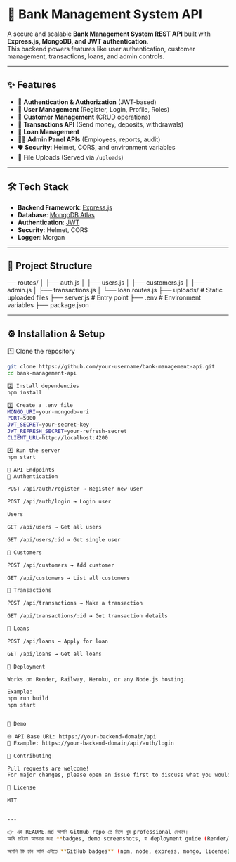 # 🚀 Bank Management System API  

A secure and scalable **Bank Management System REST API** built with **Express.js, MongoDB, and JWT authentication**.  
This backend powers features like user authentication, customer management, transactions, loans, and admin controls.  

---

## ✨ Features
- 🔐 **Authentication & Authorization** (JWT-based)
- 👤 **User Management** (Register, Login, Profile, Roles)
- 🧾 **Customer Management** (CRUD operations)
- 💸 **Transactions API** (Send money, deposits, withdrawals)
- 🏦 **Loan Management**
- 👨‍💼 **Admin Panel APIs** (Employees, reports, audit)
- 🛡 **Security**: Helmet, CORS, and environment variables
- 📂 File Uploads (Served via `/uploads`)

---

## 🛠 Tech Stack
- **Backend Framework**: [Express.js](https://expressjs.com/)  
- **Database**: [MongoDB Atlas](https://www.mongodb.com/atlas)  
- **Authentication**: [JWT](https://jwt.io/)  
- **Security**: Helmet, CORS  
- **Logger**: Morgan  

---

## 📂 Project Structure
── routes/
│ ├── auth.js
│ ├── users.js
│ ├── customers.js
│ ├── admin.js
│ ├── transactions.js
│ └── loan.routes.js
├── uploads/ # Static uploaded files
├── server.js # Entry point
├── .env # Environment variables
├── package.json


---

## ⚙️ Installation & Setup

1️⃣ Clone the repository  
```bash
git clone https://github.com/your-username/bank-management-api.git
cd bank-management-api

2️⃣ Install dependencies
npm install

3️⃣ Create a .env file
MONGO_URI=your-mongodb-uri
PORT=5000
JWT_SECRET=your-secret-key
JWT_REFRESH_SECRET=your-refresh-secret
CLIENT_URL=http://localhost:4200

4️⃣ Run the server
npm start

📡 API Endpoints
🔐 Authentication

POST /api/auth/register → Register new user

POST /api/auth/login → Login user

Users

GET /api/users → Get all users

GET /api/users/:id → Get single user

🧾 Customers

POST /api/customers → Add customer

GET /api/customers → List all customers

💸 Transactions

POST /api/transactions → Make a transaction

GET /api/transactions/:id → Get transaction details

🏦 Loans

POST /api/loans → Apply for loan

GET /api/loans → Get all loans

🚀 Deployment

Works on Render, Railway, Heroku, or any Node.js hosting.

Example:
npm run build
npm start


📸 Demo

🌐 API Base URL: https://your-backend-domain/api
📂 Example: https://your-backend-domain/api/auth/login

🤝 Contributing

Pull requests are welcome!
For major changes, please open an issue first to discuss what you would like to change.

📜 License

MIT


---

👉 এই README.md আপনি GitHub repo তে দিলে খুব professional দেখাবে।  
আমি চাইলে আপনার জন্য **badges, demo screenshots, বা deployment guide (Render/Railway)** ও যোগ করে দিতে পারি।  

আপনি কি চান আমি এটাতে **GitHub badges** (npm, node, express, mongo, license) যুক্ত করে আরও attractive করি?
